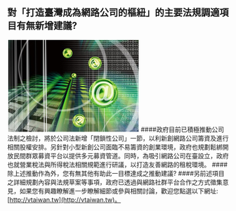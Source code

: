 ## 對「打造臺灣成為網路公司的樞紐」的主要法規調適項目有無新增建議?
![](PL001_0000.jpg)
####政府目前已積極推動公司法制之檢討，將於公司法新增「閉鎖性公司」一節，以利新創網路公司籌資及進行相關股權安排。另針對小型新創公司面臨不易籌資的創業環境，政府也規劃鬆綁開放民間群眾募資平台以提供多元募資管道。同時，為吸引網路公司在臺設立，政府也就營業稅法與所得稅法相關規範進行研議，以打造友善網路的租稅環境。
####除上述推動作為外，您有無其他有助此一目標達成之推動建議?
####另前述項目之詳細規劃內容與法規草案等事項，政府已透過與網路社群平台合作之方式徵集意見，如果您有興趣瞭解進一步瞭解細節或參與相關討論，歡迎您點選以下網址: [http://vtaiwan.tw](http://vtaiwan.tw)。

